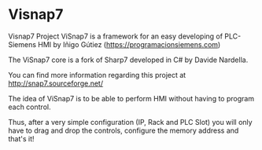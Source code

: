 # Visnap7
Visnap7 Project
ViSnap7 is a framework for an easy developing of PLC-Siemens HMI by Iñigo Gútiez (https://programacionsiemens.com)

The ViSnap7 core is a fork of Sharp7 developed in C# by Davide Nardella.

You can find more information regarding this project at http://snap7.sourceforge.net/

The idea of ViSnap7 is to be able to perform HMI without having to program each control.

Thus, after a very simple configuration (IP, Rack and PLC Slot) you will only have to drag and drop the controls, configure the memory address and that's it!
